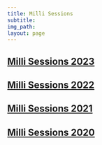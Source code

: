 ```yaml
---
title: Milli Sessions
subtitle: 
img_path: 
layout: page
---
```


## [Milli Sessions 2023](../iaw2023)

## [Milli Sessions 2022](../iaw2022) 

## [Milli Sessions 2021](../iaw2021) 

## [Milli Sessions 2020](../iaw2020)
